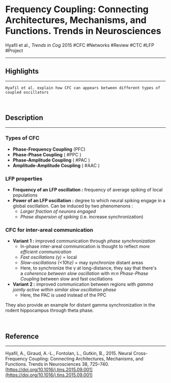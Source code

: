 # Frequency Coupling: Connecting Architectures, Mechanisms, and Functions. Trends in Neurosciences
Hyafil et al., _Trends in Cog_ 2015
#CFC #Networks  #Review #CTC #LFP #Project 

---

## Highlights
---

```
Hyafil et al. explain how CFC can appears between different types of coupled oscillators
```

<br>

## Description
---

### Types of CFC

- **Phase-Frequency Coupling** (PFC)
- **Phase-Phase Coupling** ( #PPC )
- **Phase-Amplitude Coupling** ( #PAC )
- **Amplitude-Amplitude Coupling** ( #AAC )

### LFP properties

- **Frequency of an LFP oscillation :** frequency of average spiking of local populations
- **Power of an LFP oscillation :** degree to which neural spiking engage in a global oscillation. Can be induced by two phenomenons :
	- *Larger fraction of neurons engaged*
	- *Phase dispersion of spiking* (i.e. increase synchronization)

### CFC for inter-areal communication

- **Variant 1 :** improved communication through *phase synchronization*
	- In-phase inter-areal communication is thought to reflect *more efficient communication*
	- *Fast oscillations ($\gamma$)* = local
	- *Slow-oscillations (<10hz)* = may synchronize distant areas
	- Here, to synchronize the γ at long-distance, they say that there's a *coherence between slow oscillation* with *m:n Phase-Phase Coupling* between slow and fast oscillations
- **Variant 2 :** improved communication between regions with *gamma jointly active within similar slow oscillation phase*
	- Here, the PAC is used instead of the PPC

They also provide an example for distant gamma synchronization in  the rodent hippocampus through theta phase.

<br>

## Reference
---

Hyafil, A., Giraud, A.-L., Fontolan, L., Gutkin, B., 2015. Neural Cross-Frequency Coupling: Connecting Architectures, Mechanisms, and Functions. Trends in Neurosciences 38, 725–740. [https://doi.org/10.1016/j.tins.2015.09.001](https://doi.org/10.1016/j.tins.2015.09.001)